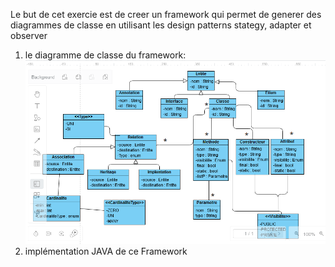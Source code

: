 Le but de cet exercie est de creer un framework qui permet de generer des diagrammes de classe en utilisant les design patterns stategy, adapter et observer
1. le diagramme de classe du framework:
![img_1.png](img_1.png)
2. implémentation JAVA de ce Framework
